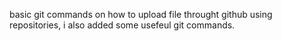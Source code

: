 basic git commands on how to upload file throught github using repositories,
i also added some usefeul git commands.
